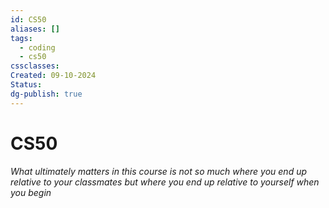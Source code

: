 ```yaml
---
id: CS50
aliases: []
tags:
  - coding
  - cs50
cssclasses: 
Created: 09-10-2024
Status: 
dg-publish: true
---
```

# CS50
*What ultimately matters in this course is not so much where you end up relative to your classmates but where you end up relative to yourself when you begin*
